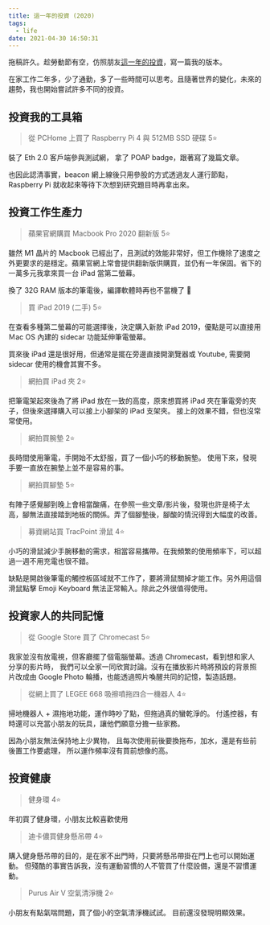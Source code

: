 ```yaml
---
title: 這一年的投資 (2020)
tags:
  - life
date: 2021-04-30 16:50:31
---
```


拖稿許久。趁勞動節有空，仿照朋友[這一年的投資](https://realoptimizer.com/my-investment-2020/)，寫一篇我的版本。

在家工作二年多，少了通勤，多了一些時間可以思考。且隨著世界的變化，未來的趨勢，我也開始嘗試許多不同的投資。

## 投資我的工具箱

> 從 PCHome 上買了 Raspberry Pi 4 與 512MB SSD 硬碟 5⭐️

裝了 Eth 2.0 客戶端參與測試網，
拿了 POAP badge，跟著寫了幾篇文章。

也因此認清事實，beacon 網上線後只用參股的方式透過友人運行節點，Raspberry Pi 就收起來等待下次想到研究題目時再拿出來。


## 投資工作生產力

> 蘋果官網購買 Macbook Pro 2020 翻新版 5⭐️

雖然 M1 晶片的 Macbook 已經出了，且測試的效能非常好，但工作機除了速度之外更要求的是穩定。蘋果官網上常會提供翻新版供購買，並仍有一年保固。省下的一萬多元我拿來買一台 iPad 當第二螢幕。

換了 32G RAM 版本的筆電後，編譯軟體時再也不當機了 🎉

> 買 iPad 2019 (二手) 5⭐️

在查看多種第二螢幕的可能選擇後，決定購入新款 iPad 2019，優點是可以直接用 Ｍac OS 內建的 sidecar 功能延伸筆電螢幕。

買來後 iPad 還是很好用，但通常是擺在旁邊直接開瀏覽器或 Youtube, 需要開 sidecar 使用的機會其實不多。

> 網拍買 iPad 夾 2⭐️

把筆電架起來後為了將 iPad 放在一致的高度，原來想買將 iPad 夾在筆電旁的夾子，但後來選擇購入可以接上小腳架的 iPad 支架夾。
接上的效果不錯，但也沒常常使用。

> 網拍買腕墊 2⭐️

長時間使用筆電，手開始不太舒服，買了一個小巧的移動腕墊。
使用下來，發現手要一直放在腕墊上並不是容易的事。

> 網拍買腳墊 5⭐️

有陣子感覺腳到晚上會相當酸痛，在參照一些文章/影片後，發現也許是椅子太高，腳無法直接踏到地板的關係。弄了個腳墊後，腳酸的情況得到大幅度的改善。

> 募資網站買 TracPoint 滑鼠 4⭐️

小巧的滑鼠減少手腕移動的需求，相當容易攜帶。在我頻繁的使用頻率下，可以超過一週不用充電也很不錯。

缺點是開啟後筆電的觸控板區域就不工作了，要將滑鼠關掉才能工作。另外用這個滑鼠點擊 Emoji Keyboard 無法正常輸入。除此之外很值得使用。

## 投資家人的共同記憶

> 從 Google Store 買了 Chromecast 5⭐️

我家並沒有放電視，但客廳擺了個電腦螢幕。透過 Chromecast，看到想和家人分享的影片時，
我們可以全家一同欣賞討論。沒有在播放影片時將預設的背景照片改成由 Google Photo 輪播，也能透過照片喚醒共同的記憶，製造話題。

> 從網上買了 LEGEE 668 吸擦噴拖四合一機器人 4⭐️

掃地機器人 + 濕拖地功能，運作時吵了點，但拖過真的蠻乾淨的。
付遙控器，有時還可以充當小朋友的玩具，讓他們願意分擔一些家務。

因為小朋友無法保持地上少異物，
且每次使用前後要換拖布，加水，還是有些前後置工作要處理，
所以運作頻率沒有買前想像的高。

## 投資健康

> 健身環 4⭐️

年初買了健身環，小朋友比較喜歡使用

> 迪卡儂買健身懸吊帶 4⭐️

購入健身懸吊帶的目的，是在家不出門時，只要將懸吊帶掛在門上也可以開始運動。
但殘酷的事實告訴我，沒有運動習慣的人不管買了什麼設備，還是不習慣運動。

> Purus Air V 空氣清淨機 2⭐️

小朋友有點氣喘問題，買了個小的空氣清淨機試試。
目前還沒發現明顯效果。
